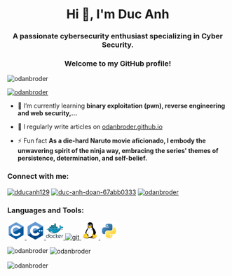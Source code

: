 <h1 align="center">Hi 👋, I'm Duc Anh</h1>
<h3 align="center">A passionate cybersecurity enthusiast specializing in Cyber Security.</h3>
<h3 align="center">Welcome to my GitHub profile!</h3>

<p align="left"> <img src="https://komarev.com/ghpvc/?username=odanbroder&label=Profile%20views&color=0e75b6&style=flat" alt="odanbroder" /> </p>

<p align="left"> <a href="https://github.com/ryo-ma/github-profile-trophy"><img src="https://github-profile-trophy.vercel.app/?username=odanbroder" alt="odanbroder" /></a> </p>

- 🌱 I’m currently learning **binary exploitation (pwn), reverse engineering and web security,...**

- 📝 I regularly write articles on [odanbroder.github.io](https://odanbroder.github.io/)

- ⚡ Fun fact **As a die-hard Naruto movie aficionado, I embody the unwavering spirit of the ninja way, embracing the series' themes of persistence, determination, and self-belief.**

<h3 align="left">Connect with me:</h3>
<p align="left">
<a href="https://twitter.com/dducanh129" target="blank"><img align="center" src="https://raw.githubusercontent.com/rahuldkjain/github-profile-readme-generator/master/src/images/icons/Social/twitter.svg" alt="dducanh129" height="30" width="40" /></a>
<a href="https://linkedin.com/in/duc-anh-doan-67abb0333" target="blank"><img align="center" src="https://raw.githubusercontent.com/rahuldkjain/github-profile-readme-generator/master/src/images/icons/Social/linked-in-alt.svg" alt="duc-anh-doan-67abb0333" height="30" width="40" /></a>
<a href="https://www.leetcode.com/odanbroder" target="blank"><img align="center" src="https://raw.githubusercontent.com/rahuldkjain/github-profile-readme-generator/master/src/images/icons/Social/leet-code.svg" alt="odanbroder" height="30" width="40" /></a>
</p>

<h3 align="left">Languages and Tools:</h3>
<p align="left"> <a href="https://www.cprogramming.com/" target="_blank" rel="noreferrer"> <img src="https://raw.githubusercontent.com/devicons/devicon/master/icons/c/c-original.svg" alt="c" width="40" height="40"/> </a> <a href="https://www.w3schools.com/cpp/" target="_blank" rel="noreferrer"> <img src="https://raw.githubusercontent.com/devicons/devicon/master/icons/cplusplus/cplusplus-original.svg" alt="cplusplus" width="40" height="40"/> </a> <a href="https://www.docker.com/" target="_blank" rel="noreferrer"> <img src="https://raw.githubusercontent.com/devicons/devicon/master/icons/docker/docker-original-wordmark.svg" alt="docker" width="40" height="40"/> </a> <a href="https://git-scm.com/" target="_blank" rel="noreferrer"> <img src="https://www.vectorlogo.zone/logos/git-scm/git-scm-icon.svg" alt="git" width="40" height="40"/> </a> <a href="https://www.linux.org/" target="_blank" rel="noreferrer"> <img src="https://raw.githubusercontent.com/devicons/devicon/master/icons/linux/linux-original.svg" alt="linux" width="40" height="40"/> </a> <a href="https://www.python.org" target="_blank" rel="noreferrer"> <img src="https://raw.githubusercontent.com/devicons/devicon/master/icons/python/python-original.svg" alt="python" width="40" height="40"/> </a> </p>

<p><img align="left" src="https://github-readme-stats.vercel.app/api/top-langs?username=OdanBroder&show_icons=true&locale=en&layout=compact&theme=radical" alt="odanbroder" /></p>

<p>&nbsp;<img align="center" src="https://github-readme-stats.vercel.app/api?username=OdanBroder&show_icons=true&locale=en&theme=radical" alt="odanbroder" /></p>

<p><img align="center" src="https://github-readme-streak-stats.herokuapp.com/?user=OdanBroder" alt="odanbroder" /></p>
